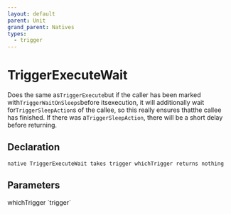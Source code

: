 ```yaml
---
layout: default
parent: Unit
grand_parent: Natives
types:
  - trigger
---
```


# TriggerExecuteWait
Does the same as`TriggerExecute`but if the caller has been marked with`TriggerWaitOnSleeps`before itsexecution, it will additionally wait for`TriggerSleepAction`s of the callee, so this really ensures thatthe callee has finished. If there was a`TriggerSleepAction`, there will be a short delay before returning.

## Declaration

```
native TriggerExecuteWait takes trigger whichTrigger returns nothing
```

## Parameters
<dl>
  <dt>whichTrigger `trigger`</dt>
  <dd></dd>
</dl>